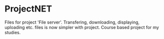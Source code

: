 # ProjectNET
Files for project 'File server'. Transfering, downloading, displaying, uploading etc. files is now simpler with project. Course based project for my studies.
